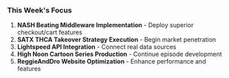 ### This Week's Focus
1. **NASH Beating Middleware Implementation** - Deploy superior checkout/cart features
2. **SATX THCA Takeover Strategy Execution** - Begin market penetration
3. **Lightspeed API Integration** - Connect real data sources
4. **High Noon Cartoon Series Production** - Continue episode development
5. **ReggieAndDro Website Optimization** - Enhance performance and features

